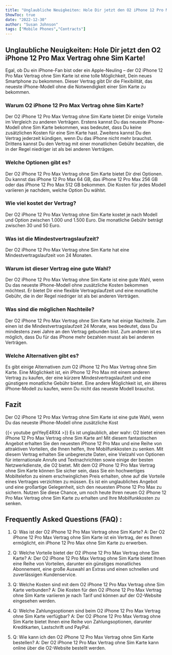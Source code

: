 ```yaml
---
title: "Unglaubliche Neuigkeiten: Hole Dir jetzt den O2 iPhone 12 Pro Max Vertrag ohne Sim Karte!"
ShowToc: true 
date: "2022-12-30"
author: "Susan Johnson" 
tags: ["Mobile Phones","Contracts"]
---
```

## Unglaubliche Neuigkeiten: Hole Dir jetzt den O2 iPhone 12 Pro Max Vertrag ohne Sim Karte!

Egal, ob Du ein iPhone-Fan bist oder ein Apple-Neuling – der O2 iPhone 12 Pro Max Vertrag ohne Sim Karte ist eine tolle Möglichkeit, Dein neues Smartphone zu bekommen. Dieser Vertrag gibt Dir die Flexibilität, das neueste iPhone-Modell ohne die Notwendigkeit einer Sim Karte zu bekommen.

### Warum O2 iPhone 12 Pro Max Vertrag ohne Sim Karte?

Der O2 iPhone 12 Pro Max Vertrag ohne Sim Karte bietet Dir einige Vorteile im Vergleich zu anderen Verträgen. Erstens kannst Du das neueste iPhone-Modell ohne Sim Karte bekommen, was bedeutet, dass Du keine zusätzlichen Kosten für eine Sim Karte hast. Zweitens kannst Du den Vertrag jederzeit kündigen, wenn Du das iPhone nicht mehr brauchst. Drittens kannst Du den Vertrag mit einer monatlichen Gebühr bezahlen, die in der Regel niedriger ist als bei anderen Verträgen.

### Welche Optionen gibt es?

Der O2 iPhone 12 Pro Max Vertrag ohne Sim Karte bietet Dir drei Optionen. Du kannst das iPhone 12 Pro Max 64 GB, das iPhone 12 Pro Max 256 GB oder das iPhone 12 Pro Max 512 GB bekommen. Die Kosten für jedes Modell variieren je nachdem, welche Option Du wählst.

### Wie viel kostet der Vertrag?

Der O2 iPhone 12 Pro Max Vertrag ohne Sim Karte kostet je nach Modell und Option zwischen 1.000 und 1.500 Euro. Die monatliche Gebühr beträgt zwischen 30 und 50 Euro.

### Was ist die Mindestvertragslaufzeit?

Der O2 iPhone 12 Pro Max Vertrag ohne Sim Karte hat eine Mindestvertragslaufzeit von 24 Monaten.

### Warum ist dieser Vertrag eine gute Wahl?

Der O2 iPhone 12 Pro Max Vertrag ohne Sim Karte ist eine gute Wahl, wenn Du das neueste iPhone-Modell ohne zusätzliche Kosten bekommen möchtest. Er bietet Dir eine flexible Vertragslaufzeit und eine monatliche Gebühr, die in der Regel niedriger ist als bei anderen Verträgen.

### Was sind die möglichen Nachteile?

Der O2 iPhone 12 Pro Max Vertrag ohne Sim Karte hat einige Nachteile. Zum einen ist die Mindestvertragslaufzeit 24 Monate, was bedeutet, dass Du mindestens zwei Jahre an den Vertrag gebunden bist. Zum anderen ist es möglich, dass Du für das iPhone mehr bezahlen musst als bei anderen Verträgen.

### Welche Alternativen gibt es?

Es gibt einige Alternativen zum O2 iPhone 12 Pro Max Vertrag ohne Sim Karte. Eine Möglichkeit ist, ein iPhone 12 Pro Max mit einem anderen Vertrag zu kaufen, der eine kürzere Mindestvertragslaufzeit und eine günstigere monatliche Gebühr bietet. Eine andere Möglichkeit ist, ein älteres iPhone-Modell zu kaufen, wenn Du nicht das neueste Modell brauchst.

## Fazit

Der O2 iPhone 12 Pro Max Vertrag ohne Sim Karte ist eine gute Wahl, wenn Du das neueste iPhone-Modell ohne zusätzliche Kost

{{< youtube gnlYeyE4RX4 >}} 
Es ist unglaublich, aber wahr: O2 bietet einen iPhone 12 Pro Max Vertrag ohne Sim Karte an! Mit diesem fantastischen Angebot erhalten Sie den neuesten iPhone 12 Pro Max und eine Reihe von attraktiven Vorteilen, die Ihnen helfen, Ihre Mobilfunkkosten zu senken. Mit diesem Vertrag erhalten Sie unbegrenzte Daten, eine Vielzahl von Optionen für internationale Anrufe und Textnachrichten sowie einige der besten Netzwerkdienste, die O2 bietet. Mit dem O2 iPhone 12 Pro Max Vertrag ohne Sim Karte können Sie sicher sein, dass Sie ein hochwertiges Mobiltelefon zu einem erschwinglichen Preis erhalten, ohne auf die Vorteile eines Vertrages verzichten zu müssen. Es ist ein unglaubliches Angebot und eine großartige Gelegenheit, sich den neuesten iPhone 12 Pro Max zu sichern. Nutzen Sie diese Chance, um noch heute Ihren neuen O2 iPhone 12 Pro Max Vertrag ohne Sim Karte zu erhalten und Ihre Mobilfunkkosten zu senken.

## Frequently Asked Questions (FAQ) :
1. Q: Was ist der O2 iPhone 12 Pro Max Vertrag ohne Sim Karte? 
A: Der O2 iPhone 12 Pro Max Vertrag ohne Sim Karte ist ein Vertrag, der es Ihnen ermöglicht, ein iPhone 12 Pro Max ohne Sim Karte zu erwerben.

2. Q: Welche Vorteile bietet der O2 iPhone 12 Pro Max Vertrag ohne Sim Karte? 
A: Der O2 iPhone 12 Pro Max Vertrag ohne Sim Karte bietet Ihnen eine Reihe von Vorteilen, darunter ein günstiges monatliches Abonnement, eine große Auswahl an Extras und einen schnellen und zuverlässigen Kundenservice.

3. Q: Welche Kosten sind mit dem O2 iPhone 12 Pro Max Vertrag ohne Sim Karte verbunden? 
A: Die Kosten für den O2 iPhone 12 Pro Max Vertrag ohne Sim Karte variieren je nach Tarif und können auf der O2-Website eingesehen werden.

4. Q: Welche Zahlungsoptionen sind beim O2 iPhone 12 Pro Max Vertrag ohne Sim Karte verfügbar? 
A: Der O2 iPhone 12 Pro Max Vertrag ohne Sim Karte bietet Ihnen eine Reihe von Zahlungsoptionen, darunter Kreditkarten, Lastschrift und PayPal.

5. Q: Wie kann ich den O2 iPhone 12 Pro Max Vertrag ohne Sim Karte bestellen? 
A: Der O2 iPhone 12 Pro Max Vertrag ohne Sim Karte kann online über die O2-Website bestellt werden.



